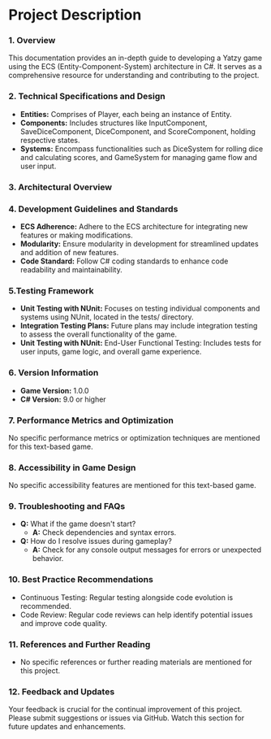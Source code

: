 # Project Description
### 1. Overview
This documentation provides an in-depth guide to developing a Yatzy game using the ECS (Entity-Component-System) architecture in C#. It serves as a comprehensive resource for understanding and contributing to the project.

### 2. Technical Specifications and Design
- **Entities:** Comprises of Player, each being an instance of Entity.
- **Components:** Includes structures like InputComponent, SaveDiceComponent, DiceComponent, and ScoreComponent, holding respective states.
- **Systems:** Encompass functionalities such as DiceSystem for rolling dice and calculating scores, and GameSystem for managing game flow and user input.

### 3. Architectural Overview


### 4. Development Guidelines and Standards
- **ECS Adherence:** Adhere to the ECS architecture for integrating new features or making modifications.
- **Modularity:** Ensure modularity in development for streamlined updates and addition of new features.
- **Code Standard:** Follow C# coding standards to enhance code readability and maintainability.

### 5.Testing Framework
- **Unit Testing with NUnit:** Focuses on testing individual components and systems using NUnit, located in the tests/ directory.
- **Integration Testing Plans:** Future plans may include integration testing to assess the overall functionality of the game.
- **Unit Testing with NUnit:** End-User Functional Testing: Includes tests for user inputs, game logic, and overall game experience.

### 6. Version Information
- **Game Version:** 1.0.0
- **C# Version:** 9.0 or higher

### 7. Performance Metrics and Optimization
No specific performance metrics or optimization techniques are mentioned for this text-based game.

### 8. Accessibility in Game Design
No specific accessibility features are mentioned for this text-based game.

### 9. Troubleshooting and FAQs
- **Q:** What if the game doesn't start?
  - **A:** Check dependencies and syntax errors.
- **Q:** How do I resolve issues during gameplay?
  - **A:** Check for any console output messages for errors or unexpected behavior.

### 10. Best Practice Recommendations
- Continuous Testing: Regular testing alongside code evolution is recommended.
- Code Review: Regular code reviews can help identify potential issues and improve code quality.

### 11. References and Further Reading
- No specific references or further reading materials are mentioned for this project.

### 12. Feedback and Updates
Your feedback is crucial for the continual improvement of this project. Please submit suggestions or issues via GitHub. Watch this section for future updates and enhancements.
